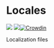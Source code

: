 # Locales
![](https://cdn.discordapp.com/attachments/1020903723133829210/1020915800493793400/OpenSauce.svg)
![](https://cdn.discordapp.com/attachments/330777295952543744/478325842188042241/license.svg)[![Crowdin](https://badges.crowdin.net/e/599b0bdefd5b4c2bb5b36432ae1cf57f/localized.svg)](https://kanin.crowdin.com/boobbot)


Localization files

